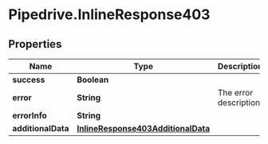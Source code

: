 # Pipedrive.InlineResponse403

## Properties

Name | Type | Description | Notes
------------ | ------------- | ------------- | -------------
**success** | **Boolean** |  | [optional] 
**error** | **String** | The error description | [optional] 
**errorInfo** | **String** |  | [optional] 
**additionalData** | [**InlineResponse403AdditionalData**](InlineResponse403AdditionalData.md) |  | [optional] 


